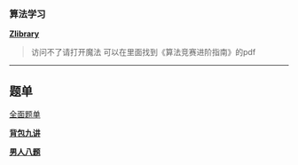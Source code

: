 ### 算法学习
[**Zlibrary**](https://zh.singlelogin.re/) 
> 访问不了请打开魔法
> 可以在里面找到《算法竞赛进阶指南》的pdf
> 
---
## 题单
[全面题单](https://www.acwing.com/blog/content/11938/)

[**背包九讲**](https://www.acwing.com/blog/content/5785/)

[**男人八题**](https://www.acwing.com/problem/search/1/?csrfmiddlewaretoken=gNbMmYAjiNACPRHi1NEAY1VhcZ5LcntDZpPrXlSliT14EroTRapNWxR2gyWPA1ky&show_algorithm_tags=0&search_content=%E7%94%B7%E4%BA%BA%E5%85%AB%E9%A2%98)
